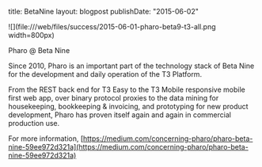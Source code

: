 title: BetaNinelayout: blogpostpublishDate: "2015-06-02"![](file:///web/files/success/2015-06-01-pharo-beta9-t3-all.png width=800px)Pharo @ Beta NineSince 2010, Pharo is an important part of the technology stack of Beta Nine for the development and daily operation of the T3 Platform.From the REST back end for T3 Easy to the T3 Mobile responsive mobile first web app, over binary protocol proxies to the data mining for housekeeping, bookkeeping & invoicing, and prototyping for new product development, Pharo has proven itself again and again in commercial production use.For more information, [https://medium.com/concerning-pharo/pharo-beta-nine-59ee972d321a](https://medium.com/concerning-pharo/pharo-beta-nine-59ee972d321a)
